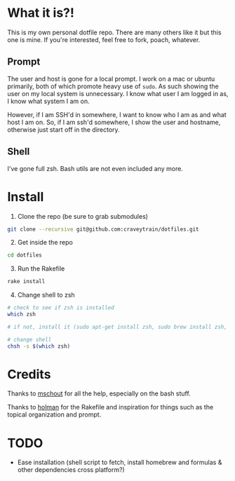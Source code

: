 # What it is?!
This is my own personal dotfile repo. There are many others like it but this one is mine. If you're interested, feel free to fork, poach, whatever.

## Prompt

The user and host is gone for a local prompt. I work on a mac or ubuntu primarily, both of which promote heavy use of `sudo`. As such showing the user on my local system is unnecessary. I know what user I am logged in as, I know what system I am on.

However, if I am SSH'd in somewhere, I want to know who I am as and what host I am on. So, if I am ssh'd somewhere, I show the user and hostname, otherwise just start off in the directory.

## Shell

I've gone full zsh. Bash utils are not even included any more.

# Install
1. Clone the repo (be sure to grab submodules)

```sh
git clone --recursive git@github.com:craveytrain/dotfiles.git
```
2. Get inside the repo

```sh
cd dotfiles
```

3. Run the Rakefile

```sh
rake install
```

4. Change shell to zsh

```sh
# check to see if zsh is installed
which zsh

# if not, install it (sudo apt-get install zsh, sudo brew install zsh, etc)

# change shell
chsh -s $(which zsh)
```

# Credits
Thanks to [mschout](https://github.com/mschout) for all the help, especially on the bash stuff.

Thanks to [holman](https://github.com/holman) for the Rakefile and inspiration for things such as the topical organization and prompt.

# TODO
- Ease installation (shell script to fetch, install homebrew and formulas & other dependencies cross platform?)